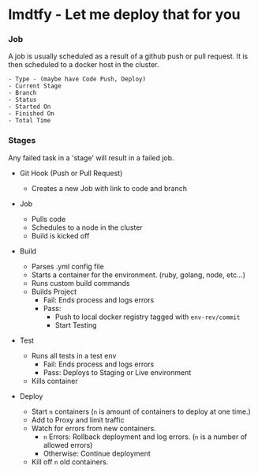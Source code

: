 lmdtfy - Let me deploy that for you
======

### Job
A job is usually scheduled as a result of a github push or pull request.
It is then scheduled to a docker host in the cluster.

    - Type - (maybe have Code Push, Deploy)
    - Current Stage
    - Branch
    - Status
    - Started On
    - Finished On
    - Total Time


### Stages
Any failed task in a 'stage' will result in a failed job.


* Git Hook (Push or Pull Request)
    * Creates a new Job with link to code and branch


* Job
    * Pulls code
    * Schedules to a node in the cluster
    * Build is kicked off


* Build
    * Parses .yml config file
    * Starts a container for the environment. (ruby, golang, node, etc...)
    * Runs custom build commands
    * Builds Project
        * Fail: Ends process and logs errors
        * Pass:
            * Push to local docker registry tagged with `env-rev/commit`
            * Start Testing


* Test
    * Runs all tests in a test env
        * Fail: Ends process and logs errors
        * Pass: Deploys to Staging or Live environment
    * Kills container


* Deploy
    * Start `n` containers (`n` is amount of containers to deploy at one time.)
    * Add to Proxy and limit traffic
    * Watch for errors from new containers.
        * `n` Errors: Rollback deployment and log errors. (`n` is a number of allowed errors)
        * Otherwise: Continue deployment
    * Kill off `n` old containers.
